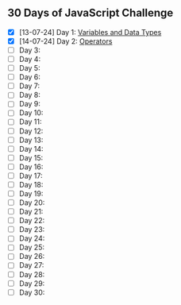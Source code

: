 ## 30 Days of JavaScript Challenge

- [x] [13-07-24] Day 1: [Variables and Data Types](https://github.com/rokib97/30-days-js-challenge/tree/main/data-type-and-variable)
- [x] [14-07-24] Day 2: [Operators](https://github.com/rokib97/30-days-js-challenge/tree/main/operators)
- [ ] Day 3:
- [ ] Day 4:
- [ ] Day 5:
- [ ] Day 6:
- [ ] Day 7:
- [ ] Day 8:
- [ ] Day 9:
- [ ] Day 10:
- [ ] Day 11:
- [ ] Day 12:
- [ ] Day 13:
- [ ] Day 14:
- [ ] Day 15:
- [ ] Day 16:
- [ ] Day 17:
- [ ] Day 18:
- [ ] Day 19:
- [ ] Day 20:
- [ ] Day 21:
- [ ] Day 22:
- [ ] Day 23:
- [ ] Day 24:
- [ ] Day 25:
- [ ] Day 26:
- [ ] Day 27:
- [ ] Day 28:
- [ ] Day 29:
- [ ] Day 30:
